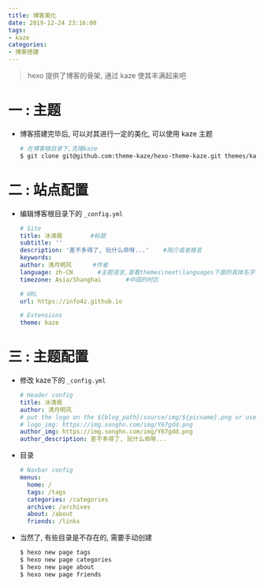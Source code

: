```yaml
---
title: 博客美化
date: 2019-12-24 23:16:00
tags: 
- kaze
categories:
- 博客搭建
---
```




> hexo 提供了博客的骨架, 通过 kaze 使其丰满起来吧



# 一 : 主题

* 博客搭建完毕后, 可以对其进行一定的美化, 可以使用 kaze 主题

  ```sh
  # 在博客根目录下,克隆kaze
  $ git clone git@github.com:theme-kaze/hexo-theme-kaze.git themes/kaze
  ```

# 二 : 站点配置

* 编辑博客根目录下的 `_config.yml`

  ```yaml
  # Site
  title: 冰清阁		#标题
  subtitle: ''
  description: '差不多得了, 玩什么命呀...'	#简介或者格言
  keywords:
  author: 清月明风		#作者
  language: zh-CN		#主题语言,查看themes\next\languages下面的具体名字
  timezone: Asia/Shanghai		#中国的时区
  
  # URL
  url: https://info4z.github.io
  
  # Extensions
  theme: kaze
  ```

# 三 : 主题配置

* 修改 kaze下的 `_config.yml`

  ```yaml
  # Header config
  title: 冰清阁
  author: 清月明风
  # put the logo on the ${blog_path}/source/img/${picname}.png or use urls
  # logo_img: https://img.songhn.com/img/Y67gdd.png
  author_img: https://img.songhn.com/img/Y67gdd.png
  author_description: 差不多得了, 玩什么命呀...
  ```

* 目录

  ```yaml
  # Navbar config
  menus:
    home: /
    tags: /tags
    categories: /categories
    archive: /archives
    about: /about
    friends: /links
  ```

* 当然了, 有些目录是不存在的, 需要手动创建

  ```sh
  $ hexo new page tags
  $ hexo new page categories
  $ hexo new page about
  $ hexo new page friends
  ```

